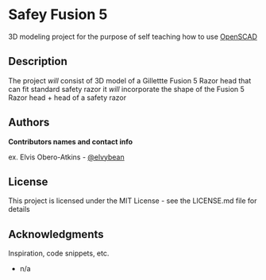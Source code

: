 # Safey Fusion 5
3D modeling project for the purpose of self teaching how to use [OpenSCAD](https://openscad.org/)

## Description

The project *will* consist of 3D model of a Gillettte Fusion 5 Razor head that can fit standard safety razor it *will* incorporate the shape of the Fusion 5 Razor head + head of a safety razor 

## Authors

**Contributors names and contact info**

ex. Elvis Obero-Atkins - [@elvybean](https://github.com/elvybean/)

## License

This project is licensed under the MIT License - see the LICENSE.md file for details

## Acknowledgments

Inspiration, code snippets, etc.
* n/a
